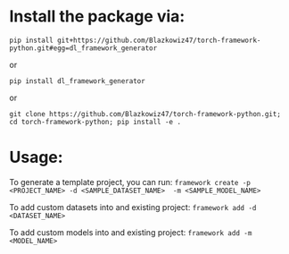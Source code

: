 # Install the package via: 

`pip install git+https://github.com/Blazkowiz47/torch-framework-python.git#egg=dl_framework_generator`

or 

`pip install dl_framework_generator`

or

`git clone https://github.com/Blazkowiz47/torch-framework-python.git; cd torch-framework-python; pip install -e .`

# Usage: 
To generate a template project, you can run: 
`framework create -p <PROJECT_NAME> -d <SAMPLE_DATASET_NAME>  -m <SAMPLE_MODEL_NAME>`

To add custom datasets into and existing project:
`framework add -d <DATASET_NAME>`

To add custom models into and existing project:
`framework add -m <MODEL_NAME>`



